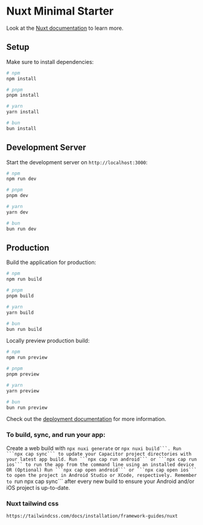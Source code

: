# Nuxt Minimal Starter

Look at the [Nuxt documentation](https://nuxt.com/docs/getting-started/introduction) to learn more.

## Setup

Make sure to install dependencies:

```bash
# npm
npm install

# pnpm
pnpm install

# yarn
yarn install

# bun
bun install
```

## Development Server

Start the development server on `http://localhost:3000`:

```bash
# npm
npm run dev

# pnpm
pnpm dev

# yarn
yarn dev

# bun
bun run dev
```

## Production

Build the application for production:

```bash
# npm
npm run build

# pnpm
pnpm build

# yarn
yarn build

# bun
bun run build
```

Locally preview production build:

```bash
# npm
npm run preview

# pnpm
pnpm preview

# yarn
yarn preview

# bun
bun run preview
```

Check out the [deployment documentation](https://nuxt.com/docs/getting-started/deployment) for more information.


### To build, sync, and run your app:

Create a web build with ```npx nuxi generate``` or ````npx nuxi build```.
Run ```npx cap sync``` to update your Capacitor project directories with your latest app build.
Run ```npx cap run android``` or ```npx cap run ios``` to run the app from the command line using an installed device OR
(Optional) Run ```npx cap open android``` or ```npx cap open ios``` to open the project in Android Studio or XCode, respectively.
Remember to ````run npx cap sync``` after every new build to ensure your Android and/or iOS project is up-to-date.


### Nuxt tailwind css

```https://tailwindcss.com/docs/installation/framework-guides/nuxt```